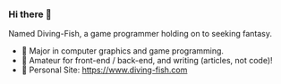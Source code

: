 ### Hi there 👋

Named Diving-Fish, a game programmer holding on to seeking fantasy.

- 🔭 Major in computer graphics and game programming.
- 🌱 Amateur for front-end / back-end, and writing (articles, not code)!
- 💬 Personal Site: https://www.diving-fish.com

<!--
**Diving-Fish/Diving-Fish** is a ✨ _special_ ✨ repository because its `README.md` (this file) appears on your GitHub profile.

Here are some ideas to get you started:

- 🔭 I’m currently working on ...
- 🌱 I’m currently learning ...
- 👯 I’m looking to collaborate on ...
- 🤔 I’m looking for help with ...
- 💬 Ask me about ...
- 📫 How to reach me: ...
- 😄 Pronouns: ...
- ⚡ Fun fact: ...
-->

